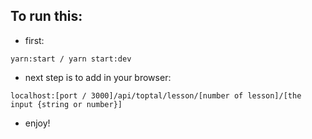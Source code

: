 ## To run this:
- first:
```
yarn:start / yarn start:dev
```
- next step is to add in your browser:
```
localhost:[port / 3000]/api/toptal/lesson/[number of lesson]/[the input {string or number}]
```
- enjoy!
